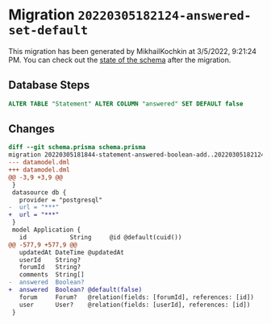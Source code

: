 # Migration `20220305182124-answered-set-default`

This migration has been generated by MikhailKochkin at 3/5/2022, 9:21:24 PM.
You can check out the [state of the schema](./schema.prisma) after the migration.

## Database Steps

```sql
ALTER TABLE "Statement" ALTER COLUMN "answered" SET DEFAULT false
```

## Changes

```diff
diff --git schema.prisma schema.prisma
migration 20220305181844-statement-answered-boolean-add..20220305182124-answered-set-default
--- datamodel.dml
+++ datamodel.dml
@@ -3,9 +3,9 @@
 }
 datasource db {
   provider = "postgresql"
-  url = "***"
+  url = "***"
 }
 model Application {
   id            String     @id @default(cuid())
@@ -577,9 +577,9 @@
   updatedAt DateTime @updatedAt
   userId    String?
   forumId   String?
   comments  String[]
-  answered  Boolean?
+  answered  Boolean? @default(false)
   forum     Forum?   @relation(fields: [forumId], references: [id])
   user      User?    @relation(fields: [userId], references: [id])
 }
```


